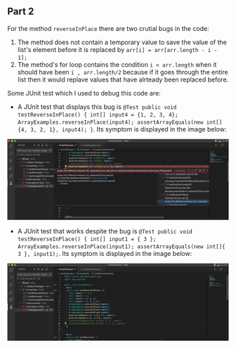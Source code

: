 ## Part 2

For the method `reverseInPlace` there are two crutial bugs in the code:

1. The method does not contain a temporary value to save the value of the list's element before it is replaced by `arr[i] = arr[arr.length - i - 1];`
2. The method's for loop contains the condition `i < arr.length` when it should have been `i , arr.length/2` because if it goes through the entire list then it would replave values that have alrteady been replaced before.

Some JUnit test which I used to debug this code are:

- A JUnit test that displays this bug is `@Test public void testReverseInPlace() { int[] input4 = {1, 2, 3, 4}; ArrayExamples.reverseInPlace(input4); assertArrayEquals(new int[]{4, 3, 2, 1}, input4); }`. Its symptom is displayed in the image below:

![Image](CSE15l_Labreport2_ScreenShot.png)

- A JUnit test that works despite the bug is `@Test public void testReverseInPlace() { int[] input1 = { 3 }; ArrayExamples.reverseInPlace(input1); assertArrayEquals(new int[]{ 3 }, input1);`. Its symptom is displayed in the image below:

![Image](CSE15l_Labreport2_ScreenShot2.png)







